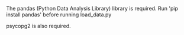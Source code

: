 The pandas (Python Data Analysis Library) library is required.
Run 'pip install pandas' before running load_data.py

psycopg2 is also required.

